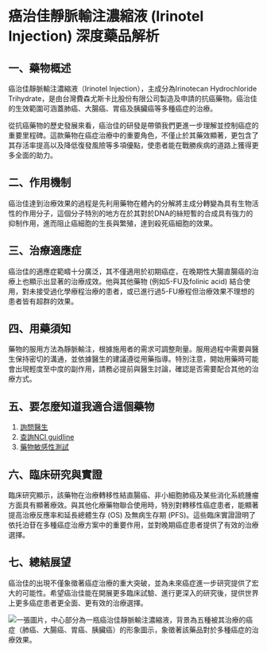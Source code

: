 # 癌治佳靜脈輸注濃縮液 (Irinotel Injection) 深度藥品解析

## 一、藥物概述
癌治佳靜脈輸注濃縮液（Irinotel Injection），主成分為Irinotecan Hydrochloride Trihydrate，是由台灣費森尤斯卡比股份有限公司製造及申請的抗癌藥物。癌治佳的生效範圍可涵蓋肺癌、大腸癌、胃癌及胰臟癌等多種癌症的治療。

從抗癌藥物的歷史發展來看，癌治佳的研發是帶領我們更進一步理解並控制癌症的重要里程碑。這款藥物在癌症治療中的重要角色，不僅止於其藥效顯著，更包含了其存活率提高以及降低復發風險等多項優點，使患者能在戰勝疾病的道路上獲得更多全面的助力。

## 二、作用機制
癌治佳達到治療效果的過程是先利用藥物在體內的分解將主成分轉變為具有生物活性的作用分子，這個分子特別的地方在於其對於DNA的絲短暫的合成具有強力的抑制作用，進而阻止癌細胞的生長與繁殖，達到殺死癌細胞的效果。

## 三、治療適應症
癌治佳的適應症範疇十分廣泛，其不僅適用於初期癌症，在晚期性大腸直腸癌的治療上也顯示出显著的治療成效。他與其他藥物 (例如5-FU及folinic acid) 結合使用，對未接受過化學療程治療的患者，或已進行過5-FU療程但治療效果不理想的患者皆有超群的效果。

## 四、用藥須知
藥物的服用方法為靜脈輸注，根據施用者的需求可調整劑量。服用過程中需要與醫生保持密切的溝通，並依據醫生的建議遵從用藥指導。特別注意，開始用藥時可能會出現輕度至中度的副作用，請務必提前與醫生討論，確認是否需要配合其他的治療方式。

## 五、要怎麼知道我適合這個藥物
1. [詢問醫生](./text/1-1.html)
2. [查詢NCI guidline](./text/1-2.html)
3. [藥物敏感性測試](./text/1-3.html)

## 六、臨床研究與實證
臨床研究顯示，該藥物在治療轉移性結直腸癌、非小細胞肺癌及某些消化系統腫瘤方面具有顯著療效。與其他化療藥物聯合使用時，特別對轉移性癌症患者，能顯著提高治療反應率和延長總體生存 (OS) 及無病生存期 (PFS)。這些臨床實證證明了依托泊苷在多種癌症治療方案中的重要作用，並對晚期癌症患者提供了有效的治療選擇。

## 七、總結展望
癌治佳的出現不僅象徵著癌症治療的重大突破，並為未來癌症進一步研究提供了宏大的可能性。希望癌治佳能在開展更多臨床試驗、進行更深入的研究後，提供世界上更多癌症患者更全面、更有效的治療選擇。

![一張圖片，中心部分為一瓶癌治佳靜脈輸注濃縮液，背景為五種被其治療的癌症（肺癌、大腸癌、胃癌、胰臟癌）的形象圖示，象徵著該藥品對於多種癌症的治療效果。](https://i.imgur.com/CopkLWl.jpeg)